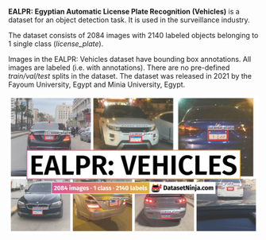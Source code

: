**EALPR: Egyptian Automatic License Plate Recognition (Vehicles)** is a dataset for an object detection task. It is used in the surveillance industry. 

The dataset consists of 2084 images with 2140 labeled objects belonging to 1 single class (*license_plate*).

Images in the EALPR: Vehicles dataset have bounding box annotations. All images are labeled (i.e. with annotations). There are no pre-defined <i>train/val/test</i> splits in the dataset. The dataset was released in 2021 by the Fayoum University, Egypt and Minia University, Egypt.

<img src="https://github.com/dataset-ninja/ealpr-vehicles/raw/main/visualizations/poster.png">
